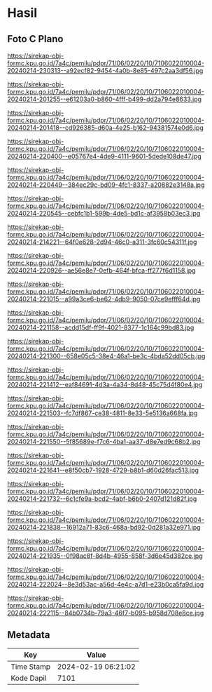 # Hasil

## Foto C Plano

https://sirekap-obj-formc.kpu.go.id/7a4c/pemilu/pdpr/71/06/02/20/10/7106022010004-20240214-230313--a92ecf82-9454-4a0b-8e85-497c2aa3df56.jpg

https://sirekap-obj-formc.kpu.go.id/7a4c/pemilu/pdpr/71/06/02/20/10/7106022010004-20240214-201255--e61203a0-b860-4fff-b499-dd2a794e8633.jpg

https://sirekap-obj-formc.kpu.go.id/7a4c/pemilu/pdpr/71/06/02/20/10/7106022010004-20240214-201418--cd926385-d60a-4e25-b162-94381574e0d6.jpg

https://sirekap-obj-formc.kpu.go.id/7a4c/pemilu/pdpr/71/06/02/20/10/7106022010004-20240214-220400--e05767e4-4de9-4111-9601-5dede108de47.jpg

https://sirekap-obj-formc.kpu.go.id/7a4c/pemilu/pdpr/71/06/02/20/10/7106022010004-20240214-220449--384ec29c-bd09-4fc1-8337-a20882e3148a.jpg

https://sirekap-obj-formc.kpu.go.id/7a4c/pemilu/pdpr/71/06/02/20/10/7106022010004-20240214-220545--cebfc1b1-599b-4de5-bd1c-af3958b03ec3.jpg

https://sirekap-obj-formc.kpu.go.id/7a4c/pemilu/pdpr/71/06/02/20/10/7106022010004-20240214-214221--64f0e628-2d94-46c0-a311-3fc60c54311f.jpg

https://sirekap-obj-formc.kpu.go.id/7a4c/pemilu/pdpr/71/06/02/20/10/7106022010004-20240214-220926--ae56e8e7-0efb-464f-bfca-ff277f6d1158.jpg

https://sirekap-obj-formc.kpu.go.id/7a4c/pemilu/pdpr/71/06/02/20/10/7106022010004-20240214-221015--a99a3ce6-be62-4db9-9050-07ce9efff64d.jpg

https://sirekap-obj-formc.kpu.go.id/7a4c/pemilu/pdpr/71/06/02/20/10/7106022010004-20240214-221158--acdd15df-ff9f-4021-8377-1c164c99bd83.jpg

https://sirekap-obj-formc.kpu.go.id/7a4c/pemilu/pdpr/71/06/02/20/10/7106022010004-20240214-221300--658e05c5-38e4-46a1-be3c-4bda52dd05cb.jpg

https://sirekap-obj-formc.kpu.go.id/7a4c/pemilu/pdpr/71/06/02/20/10/7106022010004-20240214-221412--eaf84691-4d3a-4a34-8d48-45c75d4f80e4.jpg

https://sirekap-obj-formc.kpu.go.id/7a4c/pemilu/pdpr/71/06/02/20/10/7106022010004-20240214-221503--fc7df867-ce38-4811-8e33-5e5136a668fa.jpg

https://sirekap-obj-formc.kpu.go.id/7a4c/pemilu/pdpr/71/06/02/20/10/7106022010004-20240214-221550--5f85689e-f7c6-4ba1-aa37-d8e7ed9c68b2.jpg

https://sirekap-obj-formc.kpu.go.id/7a4c/pemilu/pdpr/71/06/02/20/10/7106022010004-20240214-221641--e8f50cb7-1928-4729-b8b1-d60d26fac513.jpg

https://sirekap-obj-formc.kpu.go.id/7a4c/pemilu/pdpr/71/06/02/20/10/7106022010004-20240214-221732--6c1cfe9a-bcd2-4abf-b6b0-2407d121d82f.jpg

https://sirekap-obj-formc.kpu.go.id/7a4c/pemilu/pdpr/71/06/02/20/10/7106022010004-20240214-221838--16912a71-83c6-468a-bd92-0d281a32e971.jpg

https://sirekap-obj-formc.kpu.go.id/7a4c/pemilu/pdpr/71/06/02/20/10/7106022010004-20240214-221935--0f98ac8f-8d4b-4955-858f-3d6e45d382ce.jpg

https://sirekap-obj-formc.kpu.go.id/7a4c/pemilu/pdpr/71/06/02/20/10/7106022010004-20240214-222024--8e3d53ac-a56d-4e4c-a7d1-e23b0ca5fa9d.jpg

https://sirekap-obj-formc.kpu.go.id/7a4c/pemilu/pdpr/71/06/02/20/10/7106022010004-20240214-222115--84b0734b-79a3-46f7-b095-b958d708e8ce.jpg


## Metadata

| Key        | Value               |
| ---------- | ------------------- |
| Time Stamp | 2024-02-19 06:21:02 |
| Kode Dapil | 7101                |



